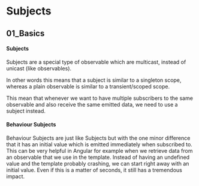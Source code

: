 # Subjects

## 01_Basics

#### Subjects

Subjects are a special type of observable which are multicast, instead of unicast (like observables).

In other words this means that a subject is similar to a singleton scope, whereas a plain observable is similar to a transient/scoped scope.

This mean that whenever we want to have multiple subscribers to the same observable and also receive the same emitted data, we need to use a subject instead.

#### Behaviour Subjects

Behaviour Subjects are just like Subjects but with the one minor difference that it has an initial value which is emitted immediately when subscribed to. 
This can be very helpful in Angular for example when we retrieve data from an observable that we use in the template. Instead of having an undefined value and the template probably crashing, we can start right away with an initial value. Even if this is a matter of seconds, it still has a tremendous impact.